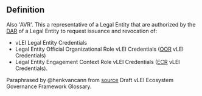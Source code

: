 ## Definition
Also 'AVR'. This a representative of a Legal Entity that are authorized by the [DAR](DAR.md) of a Legal Entity to request issuance and revocation of:
- vLEI Legal Entity Credentials
- Legal Entity Official Organizational Role vLEI Credentials ([OOR](official-organizational-role.md) vLEI Credentials)
- Legal Entity Engagement Context Role vLEI Credentials ([ECR](engagement-context-role.md) vLEI Credentials).

Paraphrased by @henkvancann from [source](https://www.gleif.org/vlei/introducing-the-vlei-ecosystem-governance-framework/2022-02-07_verifiable-lei-vlei-ecosystem-governance-framework-glossary-draft-publication_v0.9-draft.pdf) Draft vLEI Ecosystem Governance Framework Glossary.
